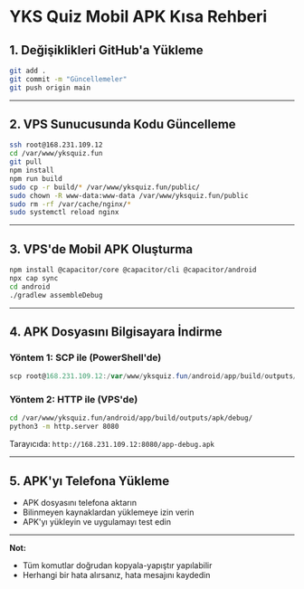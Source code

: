 # YKS Quiz Mobil APK Kısa Rehberi

## 1. Değişiklikleri GitHub'a Yükleme

```bash
git add .
git commit -m "Güncellemeler"
git push origin main
```

---

## 2. VPS Sunucusunda Kodu Güncelleme

```bash
ssh root@168.231.109.12
cd /var/www/yksquiz.fun
git pull
npm install
npm run build
sudo cp -r build/* /var/www/yksquiz.fun/public/
sudo chown -R www-data:www-data /var/www/yksquiz.fun/public
sudo rm -rf /var/cache/nginx/*
sudo systemctl reload nginx
```

---

## 3. VPS'de Mobil APK Oluşturma

```bash
npm install @capacitor/core @capacitor/cli @capacitor/android
npx cap sync
cd android
./gradlew assembleDebug
```

---

## 4. APK Dosyasını Bilgisayara İndirme

### Yöntem 1: SCP ile (PowerShell'de)
```powershell
scp root@168.231.109.12:/var/www/yksquiz.fun/android/app/build/outputs/apk/debug/app-debug.apk C:\Users\omer\Desktop\
```

### Yöntem 2: HTTP ile (VPS'de)
```bash
cd /var/www/yksquiz.fun/android/app/build/outputs/apk/debug/
python3 -m http.server 8080
```
Tarayıcıda: `http://168.231.109.12:8080/app-debug.apk`

---

## 5. APK'yı Telefona Yükleme
- APK dosyasını telefona aktarın
- Bilinmeyen kaynaklardan yüklemeye izin verin
- APK'yı yükleyin ve uygulamayı test edin

---

**Not:**
- Tüm komutlar doğrudan kopyala-yapıştır yapılabilir
- Herhangi bir hata alırsanız, hata mesajını kaydedin 
